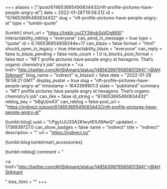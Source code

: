 +++
aliases = ["/post/674653695490834432/nft-profile-pictures-have-people-angry-at"]
date = 2022-01-28T19:58:21Z
id = "674653695490834432"
slug = "nft-profile-pictures-have-people-angry-at"
type = "tumblr-quote"

[tumblr]
short_url = "https://tmblr.co/ZY3jbybSsVOg8i00"
interactability_reblog = "everyone"
can_send_in_message = true
type = "quote"
id = 6.746536954908344e+17
can_blaze = false
format = "html"
should_open_in_legacy = true
interactability_blaze = "everyone"
can_reply = false
is_blaze_pending = false
note_count = 1.0
is_blocks_post_format = false
text = "NFT profile pictures have people angry at hexagons.  That&rsquo;s organic chemistry&rsquo;s job"
source = "<a href=\"http://twitter.com/AHStAmant/status/1485639979585851394\">@AHStAmant</a>"
blog_name = "indirect"
is_blazed = false
date = "2022-01-28 19:58:21 GMT"
display_avatar = true
slug = "nft-profile-pictures-have-people-angry-at"
timestamp = 1643399901.0
state = "published"
summary = "NFT profile pictures have people angry at hexagons.  That’s organic chemistry’s job"
can_like = false
id_string = "674653695490834432"
reblog_key = "bBgUjmA3"
can_reblog = false
post_url = "https://indirect.io/post/674653695490834432/nft-profile-pictures-have-people-angry-at"

[tumblr.blog]
uuid = "t:PgyUJU3SA2Klwyt81UWAwQ"
updated = 1739939727.0
can_show_badges = false
name = "indirect"
title = "indirect"
description = ""
url = "https://indirect.io/"

[tumblr.blog.tumblrmart_accessories]

[tumblr.reblog]
comment = "<p><a href=\"http://twitter.com/AHStAmant/status/1485639979585851394\">@AHStAmant</a></p>"
tree_html = ""
+++
